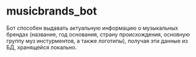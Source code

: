 # musicbrands_bot

Бот способен выдавать актуальную информацию о музыкальных брендах (название, год основания, страну происхождения, основную группу муз инстурментов, а также логотипы), получая эти данные из БД, хранящейся локально.
